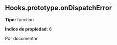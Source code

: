## Hooks.prototype.onDispatchError

**Tipo:** function

**Índice de propiedad:** 6

Por documentar.



